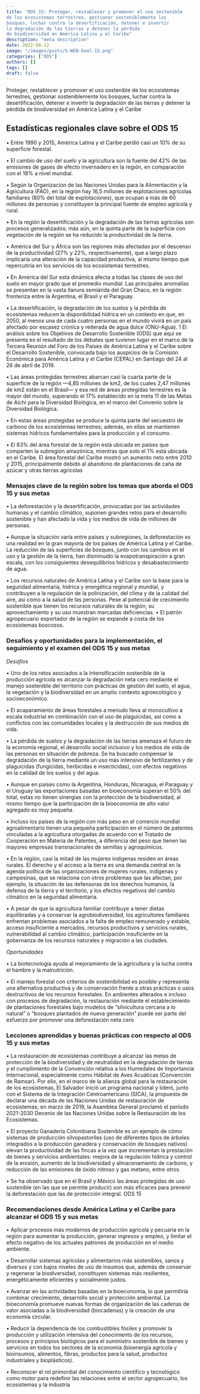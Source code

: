 ```yaml
---
title: "ODS 15: Proteger, restablecer y promover el uso sostenible 
de los ecosistemas terrestres, gestionar sosteniblemente los 
bosques, luchar contra la desertificación, detener e invertir 
la degradación de las tierras y detener la pérdida 
de biodiversidad en América Latina y el Caribe"
description: "meta description"
date: 2022-08-12
image: "/images/posts/S-WEB-Goal-15.png"
categories: ["ODS"]
authors: []
tags: []
draft: false
---
```


Proteger, restablecer y promover el uso sostenible
de los ecosistemas terrestres, gestionar sosteniblemente los
bosques, luchar contra la desertificación, detener e invertir
la degradación de las tierras y detener la pérdida
de biodiversidad en América Latina y el Caribe

## Estadísticas regionales clave sobre el ODS 15


• Entre 1990 y 2015, América Latina y el Caribe perdió casi un 10% de su superficie forestal. 

• El cambio de uso del suelo y la agricultura son la fuente del 42% de las emisiones de gases de efecto 
invernadero en la región, en comparación con el 18% a nivel mundial. 

• Según la Organización de las Naciones Unidas para la Alimentación y la Agricultura (FAO), en la región hay 
16,5 millones de explotaciones agrícolas familiares (80% del total de explotaciones), que ocupan a más de 
60 millones de personas y constituyen la principal fuente de empleo agrícola y rural. 

• En la región la desertificación y la degradación de las tierras agrícolas son procesos generalizados; más aún, 
en la quinta parte de la superficie con vegetación de la región se ha reducido la productividad de la tierra.

• América del Sur y África son las regiones más afectadas por el descenso de la productividad (27% y 22%, 
respectivamente), que a largo plazo implicaría una alteración de la capacidad productiva, al mismo tiempo 
que repercutiría en los servicios de los ecosistemas terrestres.

• En América del Sur esta dinámica afecta a todas las clases de uso del suelo en mayor grado que el 
promedio mundial. Las principales anomalías se presentan en la vasta llanura semiárida del Gran Chaco, 
en la región fronteriza entre la Argentina, el Brasil y el Paraguay.

• La desertificación, la degradación de los suelos y la pérdida de ecosistemas reducen la disponibilidad 
hídrica en un contexto en que, en 2050, al menos una de cada cuatro personas en el mundo vivirá en un 
país afectado por escasez crónica y reiterada de agua dulce (ONU-Agua).
1 El análisis sobre los Objetivos de Desarrollo Sostenible (ODS) que aquí se presenta es el resultado de los debates que tuvieron lugar en 
el marco de la Tercera Reunión del Foro de los Países de América Latina y el Caribe sobre el Desarrollo Sostenible, convocada bajo los 
auspicios de la Comisión Económica para América Latina y el Caribe (CEPAL) en Santiago del 24 al 26 de abril de 2019.

• Las áreas protegidas terrestres abarcan casi la cuarta parte de la superficie de la región —4,85 millones de km2, 
de los cuales 2,47 millones de km2 están en el Brasil— y esa red de áreas protegidas terrestres es la mayor 
del mundo, superando el 17% establecido en la meta 11 de las Metas de Aichi para la Diversidad Biológica, 
en el marco del Convenio sobre la Diversidad Biológica.

• En estas áreas protegidas se produce la quinta parte del secuestro de carbono de los ecosistemas terrestres; 
además, en ellas se mantienen sistemas hídricos fundamentales para la producción y el consumo.

• El 83% del área forestal de la región está ubicada en países que comparten la subregión amazónica, mientras 
que solo el 1% está ubicada en el Caribe. El área forestal del Caribe mostró un aumento neto entre 2010 y 
2015, principalmente debido al abandono de plantaciones de caña de azúcar y otras tierras agrícolas

### Mensajes clave de la región sobre los temas que aborda el ODS 15 y sus metas

• La deforestación y la desertificación, provocadas por las actividades humanas y el cambio climático, 
suponen grandes retos para el desarrollo sostenible y han afectado la vida y los medios de vida de millones 
de personas.

• Aunque la situación varía entre países y subregiones, la deforestación es una realidad en la gran mayoría de 
los países de América Latina y el Caribe. La reducción de las superficies de bosques, junto con los cambios 
en el uso y la gestión de la tierra, han disminuido la evapotranspiración a gran escala, con los consiguientes 
desequilibrios hídricos y desabastecimiento de agua.

• Los recursos naturales de América Latina y el Caribe son la base para la seguridad alimentaria, hídrica y 
energética regional y mundial, y contribuyen a la regulación de la polinización, del clima y de la calidad 
del aire, así como a la salud de las personas. Pese al potencial de crecimiento sostenible que tienen los 
recursos naturales de la región, su aprovechamiento y su uso muestran marcadas deficiencias.
• El patrón agropecuario exportador de la región se expande a costa de los ecosistemas boscosos.

### Desafíos y oportunidades para la implementación, el seguimiento y el examen del ODS 15 y sus metas

_Desafíos_

• Uno de los retos asociados a la intensificación sostenible de la producción agrícola es alcanzar la 
degradación neta cero mediante el manejo sostenible del territorio con prácticas de gestión del suelo, el 
agua, la vegetación y la biodiversidad en un amplio contexto agroecológico y socioeconómico.

• El acaparamiento de áreas forestales a menudo lleva al monocultivo a escala industrial en combinación con el 
uso de plaguicidas, así como a conflictos con las comunidades locales y la destrucción de sus medios de vida.

• La pérdida de suelos y la degradación de las tierras amenaza el futuro de la economía regional, el desarrollo 
social inclusivo y los medios de vida de las personas en situación de pobreza. Se ha buscado compensar 
la degradación de la tierra mediante un uso más intensivo de fertilizantes y de plaguicidas (fungicidas, 
herbicidas e insecticidas), con efectos negativos en la calidad de los suelos y del agua.

• Aunque en países como la Argentina, Honduras, Nicaragua, el Paraguay y el Uruguay las exportaciones basadas 
en bioeconomía superan el 50% del total, estas no tienen sinergias con la protección de la biodiversidad, al 
mismo tiempo que la participación de la bioeconomía de alto valor agregado es muy pequeña.

• Incluso los países de la región con más peso en el comercio mundial agroalimentario tienen una pequeña 
participación en el número de patentes vinculadas a la agricultura otorgadas de acuerdo con el Tratado de 
Cooperación en Materia de Patentes, a diferencia del peso que tienen las mayores empresas transnacionales 
de semillas y agroquímicos.

• En la región, casi la mitad de las mujeres indígenas residen en áreas rurales. El derecho y el acceso a la 
tierra es una demanda central en la agenda política de las organizaciones de mujeres rurales, indígenas 
y campesinas, que se relaciona con otros problemas que las afectan, por ejemplo, la situación de las 
defensoras de los derechos humanos, la defensa de la tierra y el territorio, y los efectos negativos del 
cambio climático en la seguridad alimentaria.

• A pesar de que la agricultura familiar contribuye a tener dietas equilibradas y a conservar la agrobiodiversidad, 
los agricultores familiares enfrentan problemas asociados a la falta de empleo remunerado y estable, 
acceso insuficiente a mercados, recursos productivos y servicios rurales, vulnerabilidad al cambio climático, 
participación insuficiente en la gobernanza de los recursos naturales y migración a las ciudades.

_Oportunidades_

• La biotecnología ayuda al mejoramiento de la agricultura y la lucha contra el hambre y la malnutrición. 

• El manejo forestal con criterios de sostenibilidad es posible y representa una alternativa productiva y de 
conservación frente a otras prácticas o usos destructivos de los recursos forestales. En ambientes alterados 
e incluso con procesos de degradación, la restauración mediante el establecimiento de plantaciones 
forestales bajo modelos de “silvicultura cercana a lo natural” o “bosques plantados de nueva generación” 
puede ser parte del esfuerzo por promover una deforestación neta cero

### Lecciones aprendidas y buenas prácticas con respecto al ODS 15 y sus metas

• La restauración de ecosistemas contribuye a alcanzar las metas de protección de la biodiversidad y de 
neutralidad en la degradación de tierras y el cumplimiento de la Convención relativa a los Humedales 
de Importancia Internacional, especialmente como Hábitat de Aves Acuáticas (Convención de Ramsar). 
Por ello, en el marco de la alianza global para la restauración de los ecosistemas, El Salvador inició un 
programa nacional y lideró, junto con el Sistema de la Integración Centroamericano (SICA), la propuesta 
de declarar una década de las Naciones Unidas de restauración de ecosistemas; en marzo de 2019, la 
Asamblea General proclamó el período 2021-2030 Decenio de las Naciones Unidas sobre la Restauración 
de los Ecosistemas.

• El proyecto Ganadería Colombiana Sostenible es un ejemplo de cómo sistemas de producción silvopastoriles 
(uso de diferentes tipos de árboles integrados a la producción ganadera y conservación de bosques nativos) 
elevan la productividad de las fincas a la vez que incrementan la prestación de bienes y servicios ambientales: 
mejora de la regulación hídrica y control de la erosión, aumento de la biodiversidad y almacenamiento de 
carbono, y reducción de las emisiones de óxido nitroso y gas metano, entre otros. 

• Se ha observado que en el Brasil y México las áreas protegidas de uso sostenible (en las que se permite 
producir) son más eficaces para prevenir la deforestación que las de protección integral. 
ODS 15

### Recomendaciones desde América Latina y el Caribe para alcanzar el ODS 15 y sus metas

• Aplicar procesos más modernos de producción agrícola y pecuaria en la región para aumentar la producción, 
generar ingresos y empleo, y limitar el efecto negativo de los actuales patrones de producción en el medio ambiente.

• Desarrollar sistemas agrícolas y alimentarios más sostenibles, sanos y diversos y con bajos niveles de uso 
de insumos que, además de conservar y regenerar la biodiversidad, constituyen sistemas más resilientes, 
energéticamente eficientes y socialmente justos.

• Avanzar en las actividades basadas en la bioeconomía, lo que permitiría combinar crecimiento, desarrollo social 
y protección ambiental. La bioeconomía promueve nuevas formas de organización de las cadenas de valor 
asociadas a la biodiversidad (biocadenas) y la creación de una economía circular.

• Reducir la dependencia de los combustibles fósiles y promover la producción y utilización intensiva del conocimiento 
de los recursos, procesos y principios biológicos para el suministro sostenible de bienes y servicios en todos los 
sectores de la economía (bioenergía agrícola y bioinsumos, alimentos, fibras, productos para la salud, productos 
industriales y bioplásticos).

• Reconocer el rol primordial del conocimiento científico y tecnológico como motor para redefinir las relaciones entre 
el sector agropecuario, los ecosistemas y la industria